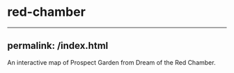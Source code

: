 # red-chamber

---
permalink: /index.html
---

An interactive map of Prospect Garden from Dream of the Red Chamber.
